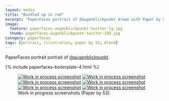 ```yaml
---
layout: media
title: "Bundled up in red"
excerpt: "PaperFaces portrait of @augenblickpunkt drawn with Paper by 53 on an iPad."
image: 
  feature: paperfaces-augenblickpunkt-twitter-lg.jpg
  thumb: paperfaces-augenblickpunkt-twitter-150.jpg
category: paperfaces
tags: [portrait, illustration, paper by 53, blend]
---
```


PaperFaces portrait portrait of [@augenblickpunkt](http://twitter.com/augenblickpunkt).

{% include paperfaces-boilerplate-4.html %}

<figure class="half">
	<a href="{{ site.url }}/images/paperfaces-augenblickpunkt-process-1-lg.jpg"><img src="{{ site.url }}/images/paperfaces-augenblickpunkt-process-1-600.jpg" alt="Work in process screenshot"></a>
	<a href="{{ site.url }}/images/paperfaces-augenblickpunkt-process-2-lg.jpg"><img src="{{ site.url }}/images/paperfaces-augenblickpunkt-process-2-600.jpg" alt="Work in process screenshot"></a>
	<a href="{{ site.url }}/images/paperfaces-augenblickpunkt-process-3-lg.jpg"><img src="{{ site.url }}/images/paperfaces-augenblickpunkt-process-3-600.jpg" alt="Work in process screenshot"></a>
	<a href="{{ site.url }}/images/paperfaces-augenblickpunkt-process-4-lg.jpg"><img src="{{ site.url }}/images/paperfaces-augenblickpunkt-process-4-600.jpg" alt="Work in process screenshot"></a>
	<a href="{{ site.url }}/images/paperfaces-augenblickpunkt-process-5-lg.jpg"><img src="{{ site.url }}/images/paperfaces-augenblickpunkt-process-5-600.jpg" alt="Work in process screenshot"></a>
	<a href="{{ site.url }}/images/paperfaces-augenblickpunkt-process-6-lg.jpg"><img src="{{ site.url }}/images/paperfaces-augenblickpunkt-process-6-600.jpg" alt="Work in process screenshot"></a>
	<figcaption>Work in progress screenshots (Paper by 53).</figcaption>
</figure>